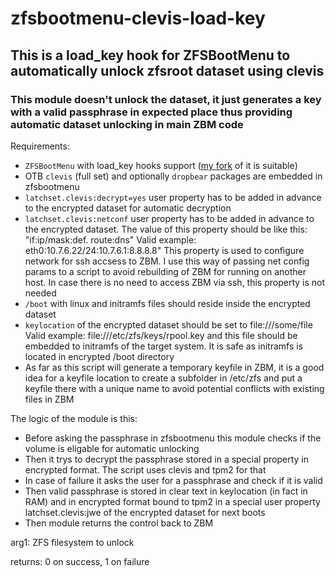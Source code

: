 # zfsbootmenu-clevis-load-key

## This is a load_key hook for ZFSBootMenu to automatically unlock zfsroot dataset using clevis 

### This module doesn't unlock the dataset, it just generates a key with a valid passphrase in expected place thus providing automatic dataset unlocking in main ZBM code
Requirements:
- `ZFSBootMenu` with load_key hooks support ([my fork](https://github.com/rdmitry0911/zfsbootmenu) of it is suitable)
- OTB `clevis` (full set) and optionally `dropbear` packages are embedded in zfsbootmenu
- `latchset.clevis:decrypt=yes` user property has to be added in advance to the encrypted dataset for automatic decryption
- `latchset.clevis:netconf` user property has to be added in advance to the encrypted dataset. The value of this property should be like this: "if:ip/mask:def. route:dns" Valid example: eth0:10.7.6.22/24:10.7.6.1:8.8.8.8"
  This property is used to configure network for ssh accsess to ZBM. I use this way of passing net config params to a script to avoid rebuilding of ZBM for running on another host. In case there is no need to access ZBM via ssh, this property is not needed
- `/boot` with linux and initramfs files should reside inside the encrypted dataset
- `keylocation` of the encrypted dataset should be set to file:///some/file Valid example: file:///etc/zfs/keys/rpool.key and this file should be embedded to initramfs of the target system. It is safe as initramfs  is located in encrypted /boot directory
- As far as this script will generate a temporary keyfile in ZBM, it is a good idea for a keyfile location to create a subfolder in /etc/zfs and put a keyfile there with a unique name to avoid potential conflicts with existing files in ZBM

The logic of the module is this:
- Before asking the passphrase in zfsbootmenu this module checks if the volume is eligable for automatic unlocking
- Then it trys to decrypt the passphrase stored in a special property in encrypted format. The script uses clevis and tpm2 for that
- In case of failure it asks the user for a passphrase and check if it is valid
- Then valid passphrase is stored in clear text in keylocation (in fact in RAM) and in encrypted format bound to tpm2 in a special user property latchset.clevis:jwe of the encrypted dataset for next boots
- Then module returns the control back to ZBM

 arg1: ZFS filesystem to unlock
 
 returns: 0 on success, 1 on failure
